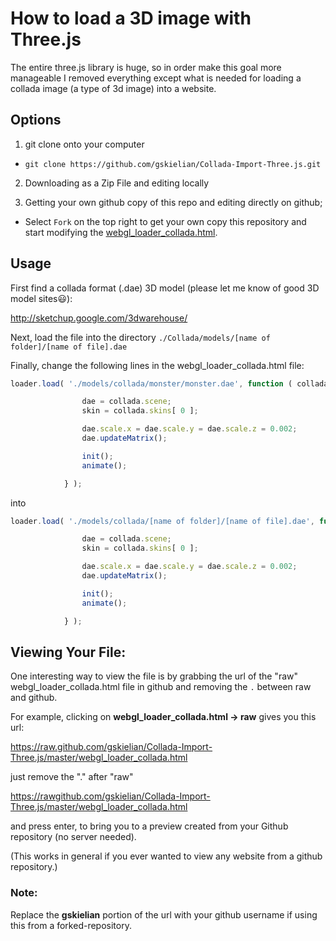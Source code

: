 How to load a 3D image with Three.js
===================================

The entire three.js library is huge, so in order make this goal more manageable I removed everything except what is needed for loading a collada image (a type of 3d image) into a website.

Options
-------


1. git clone onto your computer 
  * `git clone https://github.com/gskielian/Collada-Import-Three.js.git`

2. Downloading as a Zip File and editing locally

3. Getting your own github copy of this repo and editing directly on github;
  * Select `Fork` on the top right to get your own copy this repository and start modifying the [webgl_loader_collada.html](webgl_loader_collada.html).


Usage
-----

First find a collada format (.dae) 3D model (please let me know of good 3D model sites:smiley:):

http://sketchup.google.com/3dwarehouse/

Next, load the file into the directory `./Collada/models/[name of folder]/[name of file].dae`

Finally, change the following lines in the webgl_loader_collada.html file:

```javascript
loader.load( './models/collada/monster/monster.dae', function ( collada ) {

				dae = collada.scene;
				skin = collada.skins[ 0 ];

				dae.scale.x = dae.scale.y = dae.scale.z = 0.002;
				dae.updateMatrix();

				init();
				animate();

			} );
```
into
```javascript
loader.load( './models/collada/[name of folder]/[name of file].dae', function ( collada ) {

				dae = collada.scene;
				skin = collada.skins[ 0 ];

				dae.scale.x = dae.scale.y = dae.scale.z = 0.002;
				dae.updateMatrix();

				init();
				animate();

			} );
```
 

Viewing Your File:
------------------

One interesting way to view the file is by grabbing the url of the "raw" webgl_loader_collada.html file in github and removing the `.` between raw and github.



For example, clicking on **webgl_loader_collada.html -> raw** gives you this url:

https://raw.github.com/gskielian/Collada-Import-Three.js/master/webgl_loader_collada.html

just remove the "." after "raw" 

https://rawgithub.com/gskielian/Collada-Import-Three.js/master/webgl_loader_collada.html

and press enter, to bring you to a preview created from your Github repository (no server needed).

(This works in general if you ever wanted to view any website from a github repository.)

### Note: 
Replace  the **gskielian** portion of the url with your github username if using this from a forked-repository.

